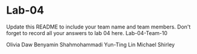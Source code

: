 # Lab-04

Update this README to include your team name and team members. Don't forget to record all your answers to lab 04 here.
Lab-04-Team-10

Olivia Daw
Benyamin Shahmohammadi
Yun-Ting Lin
Michael Shirley
